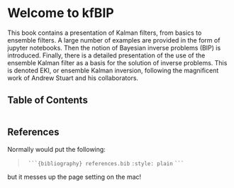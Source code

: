 # Welcome to kfBIP

This book contains a presentation of Kalman filters, from basics to ensemble filters. A large number of examples are provided in the form of jupyter notebooks. Then the notion of Bayesian inverse problems (BIP) is introduced.  Finally, there is a detailed presentation of the use of the ensemble Kalman filter as a basis for the solution of inverse problems. This is denoted EKI, or ensemble Kalman inversion, following the magnificent work of Andrew Stuart and his collaborators.

## Table of Contents

```{tableofcontents}
```


## References

Normally would put the following:

>` ```{bibliography} references.bib`
>`:style: plain`
>` ``` `

but it messes up the page setting on the mac!